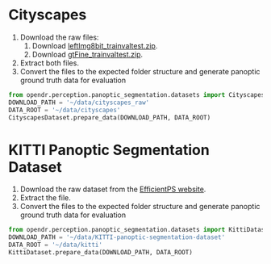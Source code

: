 # Cityscapes

1. Download the raw files:
    1. Download [leftImg8bit_trainvaltest.zip](https://www.cityscapes-dataset.com/file-handling/?packageID=3).
    2. Download [gtFine_trainvaltest.zip](https://www.cityscapes-dataset.com/file-handling/?packageID=1).
2. Extract both files.
3. Convert the files to the expected folder structure and generate panoptic ground truth data for evaluation
```python
from opendr.perception.panoptic_segmentation.datasets import CityscapesDataset
DOWNLOAD_PATH = '~/data/cityscapes_raw'
DATA_ROOT = '~/data/cityscapes'
CityscapesDataset.prepare_data(DOWNLOAD_PATH, DATA_ROOT)
```

# KITTI Panoptic Segmentation Dataset

1. Download the raw dataset from the [EfficientPS website](http://panoptic.cs.uni-freiburg.de/).
2. Extract the file.
3. Convert the files to the expected folder structure and generate panoptic ground truth data for evaluation 
```python
from opendr.perception.panoptic_segmentation.datasets import KittiDataset
DOWNLOAD_PATH = '~/data/KITTI-panoptic-segmentation-dataset'
DATA_ROOT = '~/data/kitti'
KittiDataset.prepare_data(DOWNLOAD_PATH, DATA_ROOT)
```
